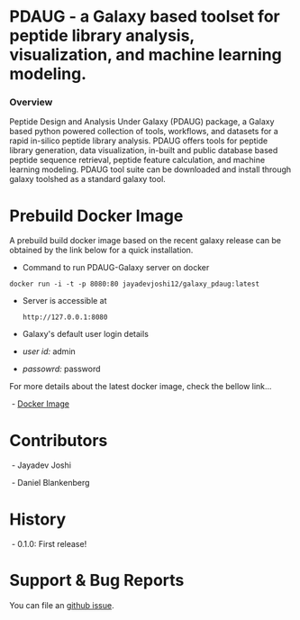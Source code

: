 # PDAUG - a Galaxy based toolset for peptide library analysis, visualization, and machine learning modeling.

### Overview 

Peptide Design and Analysis Under Galaxy (PDAUG) package, a Galaxy based python powered collection of tools, workflows, and datasets for a rapid in-silico peptide library analysis. PDAUG offers tools for peptide library generation, data visualization, in-built and public database based peptide sequence retrieval, peptide feature calculation, and machine learning modeling. PDAUG tool suite can be downloaded and install through galaxy toolshed as a standard galaxy tool. 


# Prebuild Docker Image 

A prebuild build docker image based on the recent galaxy release can be obtained by the link below for a quick installation. 
 
 - Command to run PDAUG-Galaxy server on docker
 
  `docker run -i -t -p 8080:80 jayadevjoshi12/galaxy_pdaug:latest`
  
 - Server is accessible at 
   
   `http://127.0.0.1:8080`
 
 - Galaxy's default user login details
  
  - *user id:* admin
  - *passowrd:* password
 
 
 For more details about the latest docker image, check the bellow link...

 - [Docker Image](https://github.com/jaidevjoshi83/docker_pdaug)

# Contributors
 - Jayadev Joshi
 
 - Daniel Blankenberg

# History

 - 0.1.0: First release!

# Support & Bug Reports

You can file an [github issue](https://github.com/jaidevjoshi83/docker_pdaug/issues). 

